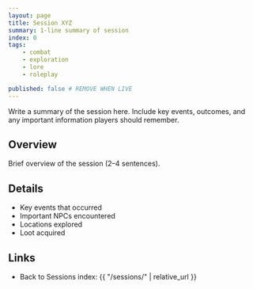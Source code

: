```yaml
---
layout: page
title: Session XYZ
summary: 1-line summary of session
index: 0
tags:
    - combat
    - exploration
    - lore
    - roleplay

published: false # REMOVE WHEN LIVE
---
```


Write a summary of the session here. Include key events, outcomes, and any important information players should remember.

## Overview

Brief overview of the session (2–4 sentences).

## Details
- Key events that occurred
- Important NPCs encountered
- Locations explored
- Loot acquired

## Links
- Back to Sessions index: {{ "/sessions/" | relative_url }}